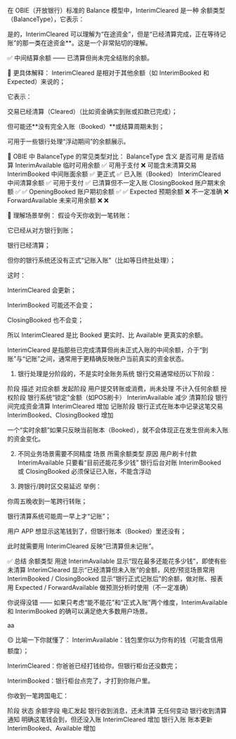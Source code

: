 

在 OBIE（开放银行）标准的 Balance 模型中，InterimCleared 是一种 余额类型（BalanceType），它表示：


是的，InterimCleared 可以理解为“在途资金”，但是“已经清算完成，正在等待记账”的那一类在途资金**。这是一个非常贴切的理解。

✅ 中间结算余额 —— 已清算但尚未完全结账的余额。

📘 更具体解释：
InterimCleared 是相对于其他余额（如 InterimBooked 和 Expected）来说的；

它表示：

交易已经清算（Cleared）（比如资金确实到账或扣款已完成）；

但可能还**没有完全入账（Booked）**或结算周期未到；

可用于一些银行处理“浮动期间”的余额展示。

🧾 OBIE 中 BalanceType 的常见类型对比：
BalanceType	含义	是否可用	是否结算
InterimAvailable	临时可用余额	✅ 可用于支付	❌ 可能含未清算交易
InterimBooked	中间账面余额	✅ 更正式	✅ 已入账（Booked）
InterimCleared	中间清算余额	✅ 可用于支付	✅ 已清算但不一定入账
ClosingBooked	账户期末余额	✅	✅
OpeningBooked	账户期初余额	✅	✅
Expected	预期余额	❌ 不一定准确	❌
ForwardAvailable	未来可用余额	❌	❌

🧠 理解场景举例：
假设今天你收到一笔转账：

它已经从对方银行到账；

银行已经清算；

但你的银行系统还没有正式“记账入账”（比如等日终批处理）；

这时：

InterimCleared 会更新；

InterimBooked 可能还不会变；

ClosingBooked 也不会变；

所以 InterimCleared 是比 Booked 更实时、比 Available 更真实的余额。



InterimCleared 是指那些已完成清算但尚未正式入账的中间余额，介于“到账”与“记账”之间，通常用于更精确反映账户当前真实的资金状态。



1. 银行处理是分阶段的，不是实时全账务系统
   银行交易通常经历以下阶段：

阶段	描述	对应余额
发起阶段	用户提交转账或消费，尚未处理	不计入任何余额
授权阶段	银行系统“锁定”金额（如POS刷卡）	InterimAvailable 减少
清算阶段	银行间完成资金清算	InterimCleared 增加
记账阶段	银行正式在账本中记录这笔交易	InterimBooked、ClosingBooked 增加

一个“实时余额”如果只反映当前账本（Booked），就不会体现正在发生但尚未入账的资金变化。


2. 不同业务场景需要不同精度
   场景	所需余额类型	原因
   用户刷卡付款	InterimAvailable	只要看“目前还能花多少钱”
   银行后台对账	InterimBooked 或 ClosingBooked	必须保证已入账，不能含浮动



3. 跨银行/跨时区交易延迟
   举例：

你周五晚收到一笔跨行转账；

银行清算系统可能周一早上才“记账”；

用户 APP 想显示这笔钱到了，但银行账本（Booked）里还没有；

此时就需要用 InterimCleared 反映“已清算但未记账”。




✅ 总结
余额类型	用途
InterimAvailable	显示“现在最多还能花多少钱”，即使有些未清算
InterimCleared	显示“已经清算但未入账”的金额，风控/预览场景常用
InterimBooked / ClosingBooked	显示“银行正式记账后”的余额，做对账、报表用
Expected / ForwardAvailable	做预测分析时使用（不一定准确）



你说得没错 —— 如果只考虑“能不能花”和“正式入账”两个维度，InterimAvailable 和 InterimBooked 的确可以满足绝大多数用户场景。

aa

🟡 比喻一下你就懂了：
InterimAvailable：钱包里你以为你有的钱（可能含信用额度）；

InterimCleared：你爸爸已经打钱给你，但银行柜台还没数完；

InterimBooked：银行柜台点完了，才打到你账户里。



你收到一笔跨国电汇：

阶段	状态	余额字段
电汇发起	银行收到消息，还未清算	无任何变动
银行收到清算通知	明确这笔钱会到，但还没入账	InterimCleared 增加
银行入账	账本更新	InterimBooked、Available 增加